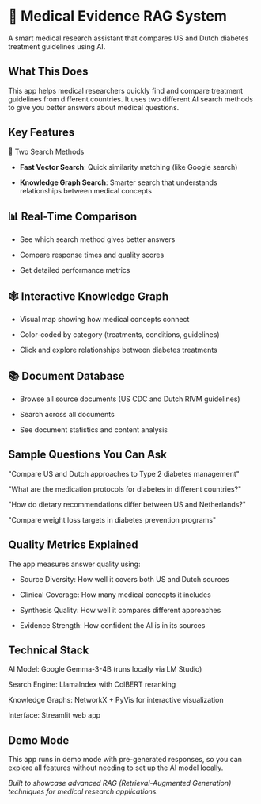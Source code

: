 # 🏥 Medical Evidence RAG System
A smart medical research assistant that compares US and Dutch diabetes treatment guidelines using AI.

## What This Does
This app helps medical researchers quickly find and compare treatment guidelines from different countries. It uses two different AI search methods to give you better answers about medical questions.

## Key Features
🚀 Two Search Methods
- **Fast Vector Search**: Quick similarity matching (like Google search)

- **Knowledge Graph Search**: Smarter search that understands relationships between medical concepts

## 📊 Real-Time Comparison
- See which search method gives better answers

- Compare response times and quality scores

- Get detailed performance metrics

## 🕸️ Interactive Knowledge Graph
- Visual map showing how medical concepts connect

- Color-coded by category (treatments, conditions, guidelines)

- Click and explore relationships between diabetes treatments

## 📚 Document Database
- Browse all source documents (US CDC and Dutch RIVM guidelines)

- Search across all documents

- See document statistics and content analysis

## Sample Questions You Can Ask
"Compare US and Dutch approaches to Type 2 diabetes management"

"What are the medication protocols for diabetes in different countries?"

"How do dietary recommendations differ between US and Netherlands?"

"Compare weight loss targets in diabetes prevention programs"

## Quality Metrics Explained
The app measures answer quality using:

- Source Diversity: How well it covers both US and Dutch sources

- Clinical Coverage: How many medical concepts it includes

- Synthesis Quality: How well it compares different approaches

- Evidence Strength: How confident the AI is in its sources

## Technical Stack
AI Model: Google Gemma-3-4B (runs locally via LM Studio)

Search Engine: LlamaIndex with ColBERT reranking

Knowledge Graphs: NetworkX + PyVis for interactive visualization

Interface: Streamlit web app

## Demo Mode
This app runs in demo mode with pre-generated responses, so you can explore all features without needing to set up the AI model locally.

*Built to showcase advanced RAG (Retrieval-Augmented Generation) techniques for medical research applications.*